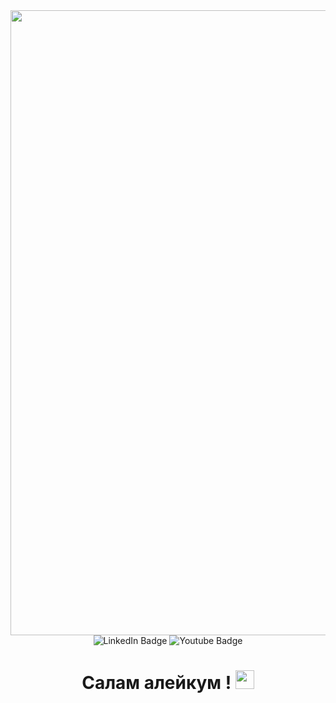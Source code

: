 <div id="header" align="center">
  <img src="https://media.giphy.com/media/q217GUnfKAmJlFcjBX/giphy.gif" width="1000"/>
</div>
<div id="header" align="center">
<div id="badges">
<img src="https://img.shields.io/badge/LinkedIn-blue?style=for-the-badge&logo=linkedin&logoColor=white" alt="LinkedIn Badge"/>
<img src="https://img.shields.io/badge/YouTube-red?style=for-the-badge&logo=youtube&logoColor=white" alt="Youtube Badge"/>
</div>
<div id="viewprof" align="center">
  <img src="https://komarev.com/ghpvc/?username= your-github-henstly&style=flat-square&color=blue" alt=""/>
</div>
<div id="heythere" align="center">
  <h1>
  Салам алейкум !
  <img src="https://media.giphy.com/media/hvRJCLFzcasrR4ia7z/giphy.gif" width="30px"/>
</h1>
</div>

  
